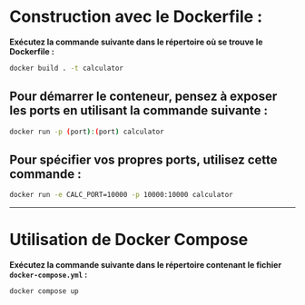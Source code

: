 # Construction avec le Dockerfile :

**Exécutez la commande suivante dans le répertoire où se trouve le Dockerfile :**

```bash
docker build . -t calculator
```

## Pour démarrer le conteneur, pensez à exposer les ports en utilisant la commande suivante :

```bash
docker run -p (port):(port) calculator
```

## Pour spécifier vos propres ports, utilisez cette commande :

```bash
docker run -e CALC_PORT=10000 -p 10000:10000 calculator
```

---

# Utilisation de Docker Compose

**Exécutez la commande suivante dans le répertoire contenant le fichier `docker-compose.yml` :**

```bash
docker compose up
```